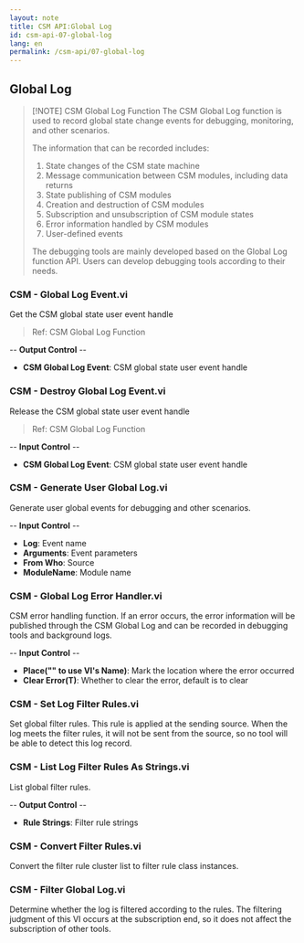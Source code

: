 ```yaml
---
layout: note
title: CSM API:Global Log
id: csm-api-07-global-log
lang: en
permalink: /csm-api/07-global-log
---
```


## Global Log

> [!NOTE] CSM Global Log Function
> The CSM Global Log function is used to record global state change events for debugging, monitoring, and other scenarios.
>
> The information that can be recorded includes:
> 1. State changes of the CSM state machine
> 2. Message communication between CSM modules, including data returns
> 3. State publishing of CSM modules
> 4. Creation and destruction of CSM modules
> 5. Subscription and unsubscription of CSM module states
> 6. Error information handled by CSM modules
> 7. User-defined events
>
> The debugging tools are mainly developed based on the Global Log function API. Users can develop debugging tools according to their needs.

### CSM - Global Log Event.vi

Get the CSM global state user event handle

> Ref: CSM Global Log Function

-- <b>Output Control</b> --
- <b>CSM Global Log Event</b>: CSM global state user event handle

### CSM - Destroy Global Log Event.vi

Release the CSM global state user event handle

> Ref: CSM Global Log Function

-- <b>Input Control</b> --
- <b>CSM Global Log Event</b>: CSM global state user event handle

### CSM - Generate User Global Log.vi

Generate user global events for debugging and other scenarios.

-- <b>Input Control</b> --
- <b>Log</b>: Event name
- <b>Arguments</b>: Event parameters
- <b>From Who</b>: Source
- <b>ModuleName</b>: Module name

### CSM - Global Log Error Handler.vi

CSM error handling function. If an error occurs, the error information will be published through the CSM Global Log and can be recorded in debugging tools and background logs.

-- <b>Input Control</b> --
- <b>Place("" to use VI's Name)</b>: Mark the location where the error occurred
- <b>Clear Error(T)</b>: Whether to clear the error, default is to clear

### CSM - Set Log Filter Rules.vi

Set global filter rules. This rule is applied at the sending source. When the log meets the filter rules, it will not be sent from the source, so no tool will be able to detect this log record.

### CSM - List Log Filter Rules As Strings.vi

List global filter rules.

-- <b>Output Control</b> --
- <b>Rule Strings</b>: Filter rule strings

### CSM - Convert Filter Rules.vi

Convert the filter rule cluster list to filter rule class instances.

### CSM - Filter Global Log.vi

Determine whether the log is filtered according to the rules. The filtering judgment of this VI occurs at the subscription end, so it does not affect the subscription of other tools.
